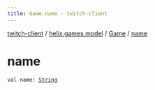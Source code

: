 ```yaml
---
title: Game.name - twitch-client
---
```


[twitch-client](../../index.html) / [helix.games.model](../index.html) / [Game](index.html) / [name](./name.html)

# name

`val name: `[`String`](https://kotlinlang.org/api/latest/jvm/stdlib/kotlin/-string/index.html)